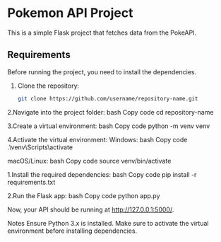 # Pokemon API Project

This is a simple Flask project that fetches data from the PokeAPI.

## Requirements

Before running the project, you need to install the dependencies.

1. Clone the repository:
   ```bash
   git clone https://github.com/username/repository-name.git

2.Navigate into the project folder:
bash
Copy code
cd repository-name

3.Create a virtual environment:
bash
Copy code
python -m venv venv

4.Activate the virtual environment:
Windows:
bash
Copy code
.\venv\Scripts\activate

macOS/Linux:
bash
Copy code
source venv/bin/activate

1.Install the required dependencies:
bash
Copy code
pip install -r requirements.txt

2.Run the Flask app:
bash
Copy code
python app.py

Now, your API should be running at http://127.0.0.1:5000/.

Notes
Ensure Python 3.x is installed.
Make sure to activate the virtual environment before installing dependencies.
